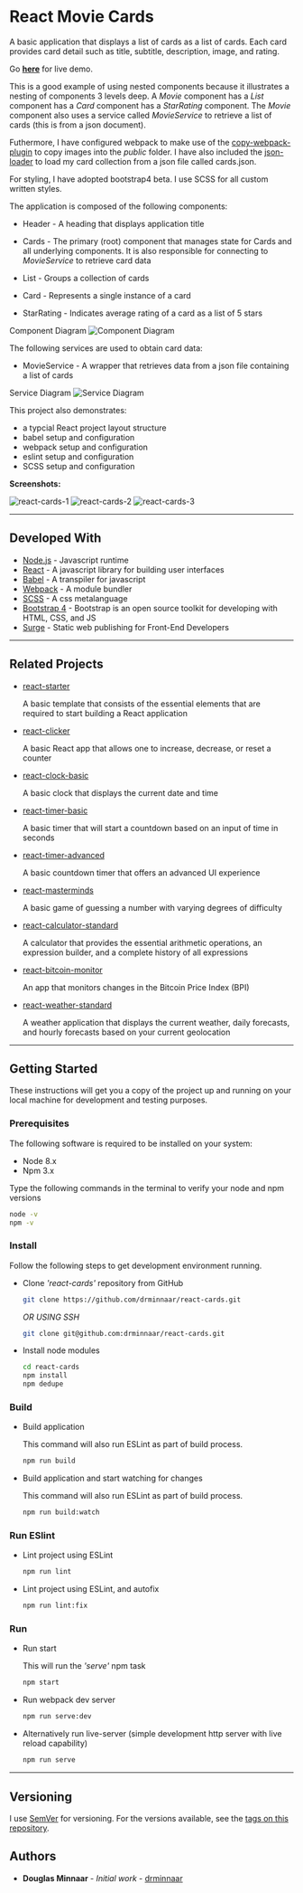 # React Movie Cards

A basic application that displays a list of cards as a list of cards. Each card provides card detail such as title, subtitle, description, image, and rating.

Go **[here](http://react-cards.drminnaar.me/)** for live demo.

This is a good example of using nested components because it illustrates a nesting of components 3 levels deep. A _Movie_ component has a _List_ component has a _Card_ component has a _StarRating_ component. The _Movie_ component also uses a service called _MovieService_ to retrieve a list of cards (this is from a json document).

Futhermore, I have configured webpack to make use of the [copy-webpack-plugin](https://www.npmjs.com/package/copy-webpack-plugin) to copy images into the _public_ folder. I have also included the [json-loader](https://www.npmjs.com/package/json-loader) to load my card collection from a json file called cards.json.

For styling, I have adopted bootstrap4 beta. I use SCSS for all custom written styles.

The application is composed of the following components:

* Header - A heading that displays application title

* Cards - The primary (root) component that manages state for Cards and all underlying components. It is also responsible for connecting to _MovieService_ to retrieve card data

* List - Groups a collection of cards

* Card - Represents a single instance of a card

* StarRating - Indicates average rating of a card as a list of 5 stars

Component Diagram
![Component Diagram](https://user-images.githubusercontent.com/33935506/34461060-3526427a-ee29-11e7-8e1c-03f91507c184.png)

The following services are used to obtain card data:

* MovieService - A wrapper that retrieves data from a json file containing a list of cards

Service Diagram
![Service Diagram](https://user-images.githubusercontent.com/33935506/34461059-34f6e87c-ee29-11e7-9678-848e3e3ffee9.png)

This project also demonstrates:

* a typcial React project layout structure
* babel setup and configuration
* webpack setup and configuration
* eslint setup and configuration
* SCSS setup and configuration

**Screenshots:**

![react-cards-1](https://user-images.githubusercontent.com/33935506/33792483-dc335206-dca9-11e7-8f5d-420dc2ce262d.PNG)
![react-cards-2](https://user-images.githubusercontent.com/33935506/33792484-dc73ffc2-dca9-11e7-91a7-829f6df41648.PNG)
![react-cards-3](https://user-images.githubusercontent.com/33935506/33792485-dcb96fda-dca9-11e7-96fd-6c26435d94ce.PNG)

---

## Developed With

* [Node.js](https://nodejs.org/en/) - Javascript runtime
* [React](https://reactjs.org/) - A javascript library for building user interfaces
* [Babel](https://babeljs.io/) - A transpiler for javascript
* [Webpack](https://webpack.js.org/) - A module bundler
* [SCSS](http://sass-lang.com/) - A css metalanguage
* [Bootstrap 4](https://getbootstrap.com/) - Bootstrap is an open source toolkit for developing with HTML, CSS, and JS
* [Surge] - Static web publishing for Front-End Developers

---

## Related Projects

* [react-starter]

  A basic template that consists of the essential elements that are required to start building a React application

* [react-clicker]

  A basic React app that allows one to increase, decrease, or reset a counter

* [react-clock-basic]

  A basic clock that displays the current date and time

* [react-timer-basic]

  A basic timer that will start a countdown based on an input of time in seconds

* [react-timer-advanced]

   A basic countdown timer that offers an advanced UI experience

* [react-masterminds]

  A basic game of guessing a number with varying degrees of difficulty

* [react-calculator-standard]

  A calculator that provides the essential arithmetic operations, an expression builder, and a complete history of all expressions

* [react-bitcoin-monitor]

  An app that monitors changes in the Bitcoin Price Index (BPI)

* [react-weather-standard]

  A weather application that displays the current weather, daily forecasts, and hourly forecasts based on your current geolocation

---

## Getting Started

These instructions will get you a copy of the project up and running on your local machine for development and testing purposes.

### Prerequisites

The following software is required to be installed on your system:

* Node 8.x
* Npm 3.x

Type the following commands in the terminal to verify your node and npm versions

```bash
node -v
npm -v
```

### Install

Follow the following steps to get development environment running.

* Clone _'react-cards'_ repository from GitHub

  ```bash
  git clone https://github.com/drminnaar/react-cards.git
  ```

   _OR USING SSH_

  ```bash
  git clone git@github.com:drminnaar/react-cards.git
  ```

* Install node modules

   ```bash
   cd react-cards
   npm install
   npm dedupe
   ```

### Build

* Build application

  This command will also run ESLint as part of build process.

  ```bash
  npm run build
  ```

* Build application and start watching for changes

  This command will also run ESLint as part of build process.

  ```bash
  npm run build:watch
  ```

### Run ESlint

* Lint project using ESLint

  ```bash
  npm run lint
  ```

* Lint project using ESLint, and autofix

  ```bash
  npm run lint:fix
  ```

### Run

* Run start

  This will run the _'serve'_ npm task

  ```bash
  npm start
  ```

* Run webpack dev server

  ```bash
  npm run serve:dev
  ```

* Alternatively run live-server (simple development http server with live reload capability)

  ```bash
  npm run serve
  ```

---

## Versioning

I use [SemVer](http://semver.org/) for versioning. For the versions available, see the [tags on this repository](https://github.com/drminnaar/react-cards/tags).

## Authors

* **Douglas Minnaar** - *Initial work* - [drminnaar](https://github.com/drminnaar)

[Surge]: https://surge.sh/
[react-starter]: https://github.com/drminnaar/react-starter
[react-clicker]: https://github.com/drminnaar/react-clicker
[react-clock-basic]: https://github.com/drminnaar/react-clock-basic
[react-timer-basic]: https://github.com/drminnaar/react-timer-basic
[react-timer-advanced]: https://github.com/drminnaar/react-timer-advanced
[react-masterminds]: https://github.com/drminnaar/react-masterminds
[react-cards]: https://github.com/drminnaar/react-cards
[react-calculator-standard]: https://github.com/drminnaar/react-calculator-standard
[react-bitcoin-monitor]: https://github.com/drminnaar/react-bitcoin-monitor
[react-weather-standard]: https://github.com/drminnaar/react-weather-standard